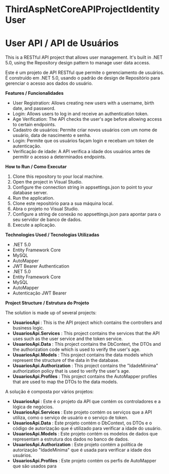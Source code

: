 # ThirdAspNetCoreAPIProjectIdentityUser
# **User API / API de Usuários**

This is a RESTful API project that allows user management. It's built in .NET 5.0, using the Repository design pattern to manage user data access.

Este é um projeto de API RESTful que permite o gerenciamento de usuários. É construído em .NET 5.0, usando o padrão de design de Repositório para gerenciar o acesso aos dados do usuário.

**Features / Funcionalidades**

- User Registration: Allows creating new users with a username, birth date, and password.
- Login: Allows users to log in and receive an authentication token.
- Age Verification: The API checks the user's age before allowing access to certain endpoints.
- Cadastro de usuários: Permite criar novos usuários com um nome de usuário, data de nascimento e senha.
- Login: Permite que os usuários façam login e recebam um token de autenticação.
- Verificação de idade: A API verifica a idade dos usuários antes de permitir o acesso a determinados endpoints.

**How to Run / Como Executar**

1. Clone this repository to your local machine.
2. Open the project in Visual Studio.
3. Configure the connection string in appsettings.json to point to your database server.
4. Run the application.
1. Clone este repositório para a sua máquina local.
2. Abra o projeto no Visual Studio.
3. Configure a string de conexão no appsettings.json para apontar para o seu servidor de banco de dados.
4. Execute a aplicação.

**Technologies Used / Tecnologias Utilizadas**

- .NET 5.0
- Entity Framework Core
- MySQL
- AutoMapper
- JWT Bearer Authentication
- .NET 5.0
- Entity Framework Core
- MySQL
- AutoMapper
- Autenticação JWT Bearer

**Project Structure / Estrutura do Projeto**

The solution is made up of several projects:

- **UsuariosApi** : This is the API project which contains the controllers and business logic.
- **UsuariosApi.Services** : This project contains the services that the API uses such as the user service and the token service.
- **UsuariosApi.Data** : This project contains the DbContext, the DTOs and the authorization code which is used to verify the user's age.
- **UsuariosApi.Models** : This project contains the data models which represent the structure of the data in the database.
- **UsuariosApi.Authorization** : This project contains the "IdadeMinima" authorization policy that is used to verify the user's age.
- **UsuariosApi.Profiles** : This project contains the AutoMapper profiles that are used to map the DTOs to the data models.

A solução é composta por vários projetos:

- **UsuariosApi** : Este é o projeto da API que contém os controladores e a lógica de negócios.
- **UsuariosApi.Services** : Este projeto contém os serviços que a API utiliza, como o serviço de usuário e o serviço de token.
- **UsuariosApi.Data** : Este projeto contém o DbContext, os DTOs e o código de autorização que é utilizado para verificar a idade do usuário.
- **UsuariosApi.Models** : Este projeto contém os modelos de dados que representam a estrutura dos dados no banco de dados.
- **UsuariosApi.Authorization** : Este projeto contém a política de autorização "IdadeMinima" que é usada para verificar a idade dos usuários.
- **UsuariosApi.Profiles** : Este projeto contém os perfis de AutoMapper que são usados para
